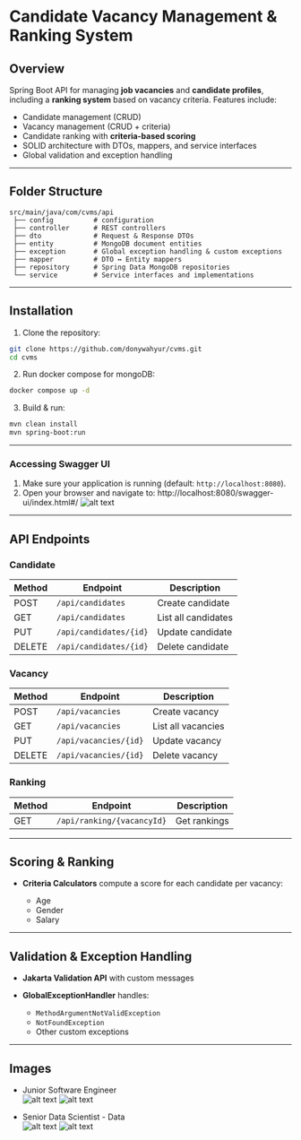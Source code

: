 # Candidate Vacancy Management & Ranking System

## Overview

Spring Boot API for managing **job vacancies** and **candidate profiles**, including a **ranking system** based on vacancy criteria.
Features include:

-   Candidate management (CRUD)
-   Vacancy management (CRUD + criteria)
-   Candidate ranking with **criteria-based scoring**
-   SOLID architecture with DTOs, mappers, and service interfaces
-   Global validation and exception handling

---

## Folder Structure

```
src/main/java/com/cvms/api
 ├── config          # configuration
 ├── controller      # REST controllers
 ├── dto             # Request & Response DTOs
 ├── entity          # MongoDB document entities
 ├── exception       # Global exception handling & custom exceptions
 ├── mapper          # DTO ↔ Entity mappers
 ├── repository      # Spring Data MongoDB repositories
 └── service         # Service interfaces and implementations
```

---

## Installation

1. Clone the repository:

```bash
git clone https://github.com/donywahyur/cvms.git
cd cvms
```

2. Run docker compose for mongoDB:

```bash
docker compose up -d
```

3. Build & run:

```bash
mvn clean install
mvn spring-boot:run
```

---

### Accessing Swagger UI

1. Make sure your application is running (default: `http://localhost:8080`).
2. Open your browser and navigate to: http://localhost:8080/swagger-ui/index.html#/
   ![alt text](swagger_image.png)

---

## API Endpoints

### Candidate

| Method | Endpoint               | Description         |
| ------ | ---------------------- | ------------------- |
| POST   | `/api/candidates`      | Create candidate    |
| GET    | `/api/candidates`      | List all candidates |
| PUT    | `/api/candidates/{id}` | Update candidate    |
| DELETE | `/api/candidates/{id}` | Delete candidate    |

### Vacancy

| Method | Endpoint              | Description        |
| ------ | --------------------- | ------------------ |
| POST   | `/api/vacancies`      | Create vacancy     |
| GET    | `/api/vacancies`      | List all vacancies |
| PUT    | `/api/vacancies/{id}` | Update vacancy     |
| DELETE | `/api/vacancies/{id}` | Delete vacancy     |

### Ranking

| Method | Endpoint                   | Description  |
| ------ | -------------------------- | ------------ |
| GET    | `/api/ranking/{vacancyId}` | Get rankings |

---

## Scoring & Ranking

-   **Criteria Calculators** compute a score for each candidate per vacancy:

    -   Age
    -   Gender
    -   Salary

---

## Validation & Exception Handling

-   **Jakarta Validation API** with custom messages
-   **GlobalExceptionHandler** handles:

    -   `MethodArgumentNotValidException`
    -   `NotFoundException`
    -   Other custom exceptions

---

## Images

-   Junior Software Engineer<br>
    ![alt text](junior_data.png)
    ![alt text](junior_rank.png)

-   Senior Data Scientist - Data<br>
    ![alt text](senior_data.png)
    ![alt text](senior_rank.png)
